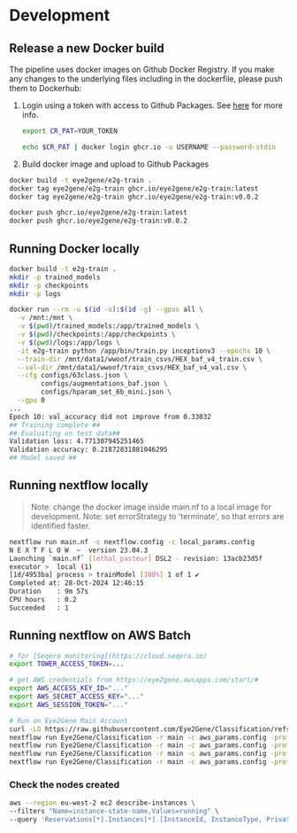 # Development



## Release a new Docker build

The pipeline uses docker images on Github Docker Registry. If you make any changes to the underlying files including in the dockerfile, please push them to Dockerhub:

1. Login using a token with access to Github Packages. See [here](https://docs.github.com/en/packages/working-with-a-github-packages-registry/working-with-the-container-registry) for more info.

   ```bash
   export CR_PAT=YOUR_TOKEN

   echo $CR_PAT | docker login ghcr.io -u USERNAME --password-stdin
   ```

2. Build docker image and upload to Github Packages

```bash
docker build -t eye2gene/e2g-train .
docker tag eye2gene/e2g-train ghcr.io/eye2gene/e2g-train:latest
docker tag eye2gene/e2g-train ghcr.io/eye2gene/e2g-train:v0.0.2

docker push ghcr.io/eye2gene/e2g-train:latest
docker push ghcr.io/eye2gene/e2g-train:v0.0.2
```

## Running Docker locally

```bash
docker build -t e2g-train .
mkdir -p trained_models
mkdir -p checkpoints
mkdir -p logs

docker run --rm -u $(id -u):$(id -g) --gpus all \
  -v /mnt:/mnt \
  -v $(pwd)/trained_models:/app/trained_models \
  -v $(pwd)/checkpoints:/app/checkpoints \
  -v $(pwd)/logs:/app/logs \
  -it e2g-train python /app/bin/train.py inceptionv3 --epochs 10 \
  --train-dir /mnt/data1/wwoof/train_csvs/HEX_baf_v4_train.csv \
  --val-dir /mnt/data1/wwoof/train_csvs/HEX_baf_v4_val.csv \
  --cfg configs/63class.json \
        configs/augmentations_baf.json \
        configs/hparam_set_6b_mini.json \
  --gpu 0
...
Epoch 10: val_accuracy did not improve from 0.33032
## Training complete ##
## Evaluating on test data##
Validation loss: 4.771307945251465
Validation accuracy: 0.21872831881046295
## Model saved ##
```

## Running nextflow locally

> Note: change the docker image inside main.nf to a local image for development.
> Note: set errorStrategy to 'terminate', so that errors are identified faster.

```bash
nextflow run main.nf -c nextflow.config -c local_params.config
N E X T F L O W  ~  version 23.04.3
Launching `main.nf` [lethal_pasteur] DSL2 - revision: 13acb23d5f
executor >  local (1)
[1d/4953ba] process > trainModel [100%] 1 of 1 ✔
Completed at: 28-Oct-2024 12:46:15
Duration    : 9m 57s
CPU hours   : 0.2
Succeeded   : 1
```

## Running nextflow on AWS Batch

```bash
# for [Seqera monitoring](https://cloud.seqera.io)
export TOWER_ACCESS_TOKEN=...

# get AWS credentials from https://eye2gene.awsapps.com/start/#
export AWS_ACCESS_KEY_ID="..."
export AWS_SECRET_ACCESS_KEY="..."
export AWS_SESSION_TOKEN="..."

# Run on Eye2Gene Main Account
curl -LO https://raw.githubusercontent.com/Eye2Gene/Classification/refs/heads/main/aws_params.config
nextflow run Eye2Gene/Classification -r main -c aws_params.config -profile eye2gene_main -resume -with-tower
nextflow run Eye2Gene/Classification -r main -c aws_params.config -profile eye2gene_site1 -resume -with-tower
nextflow run Eye2Gene/Classification -r main -c aws_params.config -profile eye2gene_site2 -resume -with-tower
nextflow run Eye2Gene/Classification -r main -c aws_params.config -profile eye2gene_site3 -resume -with-tower
```

### Check the nodes created

```bash
aws --region eu-west-2 ec2 describe-instances \
--filters "Name=instance-state-name,Values=running" \
--query 'Reservations[*].Instances[*].[InstanceId, InstanceType, PrivateIpAddress, PublicIpAddress]'
```
